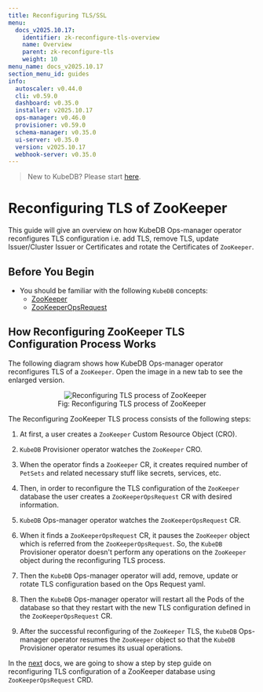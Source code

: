 ```yaml
---
title: Reconfiguring TLS/SSL
menu:
  docs_v2025.10.17:
    identifier: zk-reconfigure-tls-overview
    name: Overview
    parent: zk-reconfigure-tls
    weight: 10
menu_name: docs_v2025.10.17
section_menu_id: guides
info:
  autoscaler: v0.44.0
  cli: v0.59.0
  dashboard: v0.35.0
  installer: v2025.10.17
  ops-manager: v0.46.0
  provisioner: v0.59.0
  schema-manager: v0.35.0
  ui-server: v0.35.0
  version: v2025.10.17
  webhook-server: v0.35.0
---
```


> New to KubeDB? Please start [here](/docs/v2025.10.17/README).

# Reconfiguring TLS of ZooKeeper

This guide will give an overview on how KubeDB Ops-manager operator reconfigures TLS configuration i.e. add TLS, remove TLS, update Issuer/Cluster Issuer or Certificates and rotate the Certificates of `ZooKeeper`.

## Before You Begin

- You should be familiar with the following `KubeDB` concepts:
    - [ZooKeeper](/docs/v2025.10.17/guides/zookeeper/concepts/zookeeper)
    - [ZooKeeperOpsRequest](/docs/v2025.10.17/guides/zookeeper/concepts/opsrequest)

## How Reconfiguring ZooKeeper TLS Configuration Process Works

The following diagram shows how KubeDB Ops-manager operator reconfigures TLS of a `ZooKeeper`. Open the image in a new tab to see the enlarged version.

<figure align="center">
  <img alt="Reconfiguring TLS process of ZooKeeper" src="/docs/v2025.10.17/images/day-2-operation/zookeeper/zk-reconfigure-tls.svg">
<figcaption align="center">Fig: Reconfiguring TLS process of ZooKeeper</figcaption>
</figure>

The Reconfiguring ZooKeeper TLS process consists of the following steps:

1. At first, a user creates a `ZooKeeper` Custom Resource Object (CRO).

2. `KubeDB` Provisioner  operator watches the `ZooKeeper` CRO.

3. When the operator finds a `ZooKeeper` CR, it creates required number of `PetSets` and related necessary stuff like secrets, services, etc.

4. Then, in order to reconfigure the TLS configuration of the `ZooKeeper` database the user creates a `ZooKeeperOpsRequest` CR with desired information.

5. `KubeDB` Ops-manager operator watches the `ZooKeeperOpsRequest` CR.

6. When it finds a `ZooKeeperOpsRequest` CR, it pauses the `ZooKeeper` object which is referred from the `ZooKeeperOpsRequest`. So, the `KubeDB` Provisioner  operator doesn't perform any operations on the `ZooKeeper` object during the reconfiguring TLS process.

7. Then the `KubeDB` Ops-manager operator will add, remove, update or rotate TLS configuration based on the Ops Request yaml.

8. Then the `KubeDB` Ops-manager operator will restart all the Pods of the database so that they restart with the new TLS configuration defined in the `ZooKeeperOpsRequest` CR.

9. After the successful reconfiguring of the `ZooKeeper` TLS, the `KubeDB` Ops-manager operator resumes the `ZooKeeper` object so that the `KubeDB` Provisioner  operator resumes its usual operations.

In the [next](/docs/v2025.10.17/guides/zookeeper/reconfigure-tls/reconfigure-tls) docs, we are going to show a step by step guide on reconfiguring TLS configuration of a ZooKeeper database using `ZooKeeperOpsRequest` CRD.